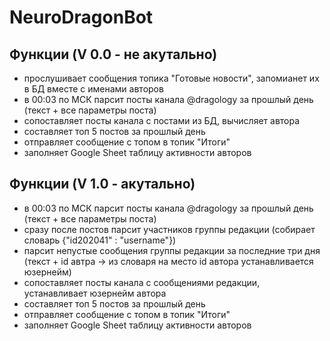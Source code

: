 # NeuroDragonBot
## Функции (V 0.0 - не акутально)
- прослушивает сообщения топика "Готовые новости", запомианет их в БД вместе с именами авторов
- в 00:03 по МСК парсит посты канала @dragology за прошлый день (текст + все параметры поста)
- сопоставляет посты канала с постами из БД, вычисляет автора
- составляет топ 5 постов за прошлый день
- отправляет сообщение с топом в топик "Итоги"
- заполняет Google Sheet таблицу активности авторов

## Функции (V 1.0 - акутально)
- в 00:03 по МСК парсит посты канала @dragology за прошлый день (текст + все параметры поста)
- сразу после постов парсит участников группы редакции (собирает словарь {"id202041" : "username"})
- парсит непустые сообщения группы редакции за последние три дня (текст + id автра -> из словаря на место id автора устанавливается юзернейм) 
- сопоставляет посты канала с сообщениями редакции, устанавливает юзернейм автора
- составляет топ 5 постов за прошлый день
- отправляет сообщение с топом в топик "Итоги"
- заполняет Google Sheet таблицу активности авторов
